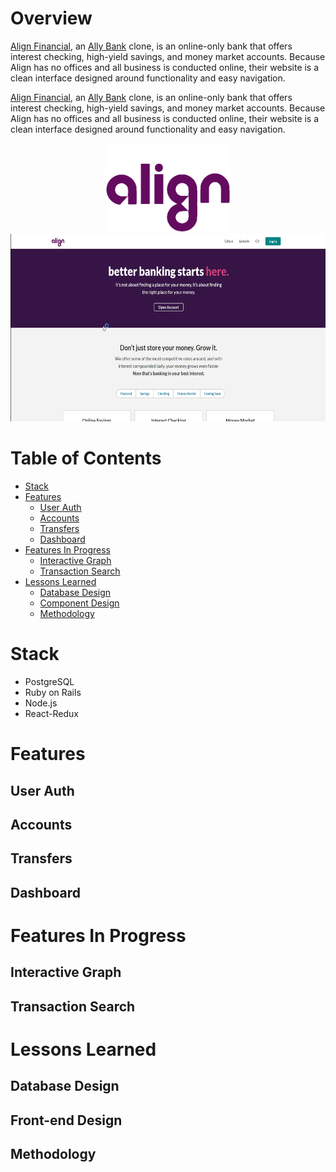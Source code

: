 # Overview

[Align Financial](https://align-financial.herokuapp.com/#/), an [Ally Bank](https://www.ally.com/bank/) clone, is an online-only bank that offers interest checking, high-yield savings, and money market accounts. Because Align has no offices and all business is conducted online, their website is a clean interface designed around functionality and easy navigation.

<a onclick="window.open(this.href,'_blank');return false;" href="https://align-financial.herokuapp.com/#/">Align Financial</a>, an <a href="https://www.ally.com/bank/" target="_blank">Ally Bank</a> clone, is an online-only bank that offers interest checking, high-yield savings, and money market accounts. Because Align has no offices and all business is conducted online, their website is a clean interface designed around functionality and easy navigation.


<div align='center'>
 <a href='https://align-financial.herokuapp.com/#/' target='_blank'>
  <img src="https://github.com/Eruanne2/AlignFinancial/blob/main/app/assets/images/logo-on-white.png" width="200" alt="The 'Align' logo in purple letters">
  <br/>
  <img src="https://github.com/Eruanne2/AlignFinancial/blob/main/recording.gif" width="600" height="300" />
 </a>
</div>

# Table of Contents
* [Stack](#stack)
* [Features](#features)
  * [User Auth](#user-auth)
  * [Accounts](#accounts)
  * [Transfers](#transfers)
  * [Dashboard](#dashboard)
* [Features In Progress](#features-in-progress)
  * [Interactive Graph](#interactive-graph)
  * [Transaction Search](#transaction-search)
* [Lessons Learned](#lessons-learned)
  * [Database Design](#database-design)
  * [Component Design](#component-design)
  * [Methodology](#methodology) 

# Stack
* PostgreSQL
* Ruby on Rails
* Node.js
* React-Redux

# Features
## User Auth

## Accounts
## Transfers
## Dashboard

# Features In Progress
## Interactive Graph
## Transaction Search

# Lessons Learned
## Database Design
## Front-end Design
## Methodology
